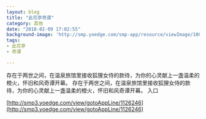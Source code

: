 ```yaml
---
layout: blog
title: "此花亭奇谭"
category: 其他
date: "2018-02-09 17:02:55"
background-image: 'http://smp.yoedge.com/smp-app/resource/viewImage/1002747appline.png'
tags:
- 此花亭
- 奇谭

---
```

存在于两世之间，在温泉旅馆里接收狐狸女侍的款待，为你的心灵献上一盏温柔的橙火，怀旧和风奇谭开幕。
存在于两世之间，在温泉旅馆里接收狐狸女侍的款待，为你的心灵献上一盏温柔的橙火，怀旧和风奇谭开幕。
入口

[http://smp3.yoedge.com/view/gotoAppLine/1126246](http://smp3.yoedge.com/view/gotoAppLine/1126246)

        
